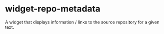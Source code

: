 # widget-repo-metadata

A widget that displays information / links to the source repository for a given text.
